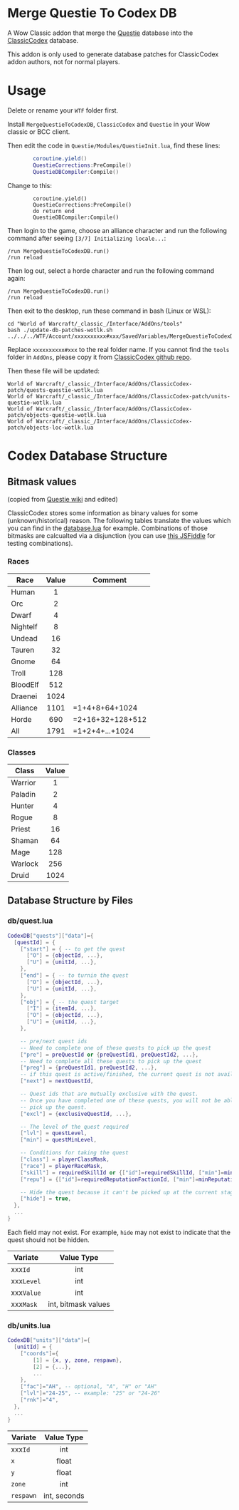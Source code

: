 # Merge Questie To Codex DB
A Wow Classic addon that merge the [Questie](https://github.com/AeroScripts/QuestieDev) database into the [ClassicCodex](https://github.com/SwimmingTiger/ClassicCodex) database.

This addon is only used to generate database patches for ClassicCodex addon authors, not for normal players.

# Usage
Delete or rename your `WTF` folder first.

Install `MergeQuestieToCodexDB`, `ClassicCodex` and `Questie` in your Wow classic or BCC client.

Then edit the code in `Questie/Modules/QuestieInit.lua`, find these lines:

```lua
        coroutine.yield()
        QuestieCorrections:PreCompile()
        QuestieDBCompiler:Compile()
```

Change to this:
```
        coroutine.yield()
        QuestieCorrections:PreCompile()
        do return end
        QuestieDBCompiler:Compile()
```

Then login to the game, choose an alliance character and run the following command after seeing `[3/7] Initializing locale...`:

```
/run MergeQuestieToCodexDB.run()
/run reload
```

Then log out, select a horde character and run the following command again:

```
/run MergeQuestieToCodexDB.run()
/run reload
```

Then exit to the desktop, run these command in bash (Linux or WSL):
```
cd "World of Warcraft/_classic_/Interface/AddOns/tools"
bash ./update-db-patches-wotlk.sh ../../../WTF/Account/xxxxxxxxxx#xxx/SavedVariables/MergeQuestieToCodexDB.lua
```

Replace `xxxxxxxxxx#xxx` to the real folder name. If you cannot find the `tools` folder in `AddOns`, please copy it from [ClassicCodex github repo](https://github.com/SwimmingTiger/ClassicCodex/tree/master/tools).

Then these file will be updated:
```
World of Warcraft/_classic_/Interface/AddOns/ClassicCodex-patch/quests-questie-wotlk.lua
World of Warcraft/_classic_/Interface/AddOns/ClassicCodex-patch/units-questie-wotlk.lua
World of Warcraft/_classic_/Interface/AddOns/ClassicCodex-patch/objects-questie-wotlk.lua
World of Warcraft/_classic_/Interface/AddOns/ClassicCodex-patch/objects-loc-wotlk.lua
```

# Codex Database Structure

## Bitmask values
(copied from [Questie wiki](https://github.com/AeroScripts/QuestieDev/wiki/Database-Structure#bitmask-values) and edited)

ClassicCodex stores some information as binary values for some (unknown/historical) reason. The following tables translate the values which you can find in the [database.lua](https://github.com/SwimmingTiger/ClassicCodex/blob/ffa79cdccff9ebd4f6230351309a5963ff5fe762/database.lua#L20) for example. Combinations of those bitmasks are calcualted via a disjunction (you can use [this JSFiddle](https://jsfiddle.net/o5tu4vn9/2/) for testing combinations).

### Races

| Race     | Value | Comment          |
| ---------|:-----:|---------------   |
| Human    | 1     |                  |
| Orc      | 2     |                  |
| Dwarf    | 4     |                  |
| Nightelf | 8     |                  |
| Undead   | 16    |                  |
| Tauren   | 32    |                  |
| Gnome    | 64    |                  |
| Troll    | 128   |                  |
| BloodElf | 512   |                  |
| Draenei  | 1024  |                  |
| Alliance | 1101  | =1+4+8+64+1024   |
| Horde    | 690   | =2+16+32+128+512 |
| All      | 1791  | =1+2+4+...+1024  |

### Classes

| Class    | Value |
| ---------|:-----:|
| Warrior  | 1     |
| Paladin  | 2     |
| Hunter   | 4     |
| Rogue    | 8     |
| Priest   | 16    |
| Shaman   | 64    |
| Mage     | 128   |
| Warlock  | 256   |
| Druid    | 1024  |

## Database Structure by Files

### db/quest.lua
```lua
CodexDB["quests"]["data"]={
  [questId] = {
    ["start"] = { -- to get the quest
      ["O"] = {objectId, ...},
      ["U"] = {unitId, ...},
    },
    ["end"] = { -- to turnin the quest
      ["O"] = {objectId, ...},
      ["U"] = {unitId, ...},
    },
    ["obj"] = { -- the quest target
      ["I"] = {itemId, ...},
      ["O"] = {objectId, ...},
      ["U"] = {unitId, ...},
    },

    -- pre/next quest ids
    -- Need to complete one of these quests to pick up the quest
    ["pre"] = preQuestId or {preQuestId1, preQuestId2, ...},
    -- Need to complete all these quests to pick up the quest
    ["preg"] = {preQuestId1, preQuestId2, ...},
    -- if this quest is active/finished, the current quest is not available anymore
    ["next"] = nextQuestId,

    -- Quest ids that are mutually exclusive with the quest.
    -- Once you have completed one of these quests, you will not be able to
    -- pick up the quest.
    ["excl"] = {exclusiveQuestId, ...},

    -- The level of the quest required
    ["lvl"] = questLevel,
    ["min"] = questMinLevel,

    -- Conditions for taking the quest
    ["class"] = playerClassMask,
    ["race"] = playerRaceMask,
    ["skill"] = requiredSkillId or {["id"]=requiredSkillId, ["min"]=minSkillValue},
    ["repu"] = {["id"]=requiredReputationFactionId, ["min"]=minReputationValue},

    -- Hide the quest because it can't be picked up at the current stage
    ["hide"] = true,
  },
  ...
}
```

Each field may not exist. For example, `hide` may not exist to indicate that the quest should not be hidden.

| Variate    | Value Type          |
| -----------|:-------------------:|
| xxx`Id`    | int                 |
| xxx`Level` | int                 |
| xxx`Value` | int                 |
| xxx`Mask`  | int, bitmask values |

### db/units.lua
```lua
CodexDB["units"]["data"]={
  [unitId] = {
    ["coords"]={
        [1] = {x, y, zone, respawn},
        [2] = {...},
        ...
    },
    ["fac"]="AH", -- optional, "A", "H" or "AH"
    ["lvl"]="24-25", -- example: "25" or "24-26"
    ["rnk"]="4",
  },
  ...
}
```

| Variate    | Value Type          |
| -----------|:-------------------:|
| xxx`Id`    | int                 |
| `x`        | float               |
| `y`        | float               |
| `zone`     | int                 |
| `respawn`  | int, seconds        |

